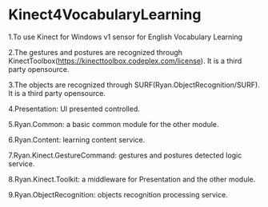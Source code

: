 Kinect4VocabularyLearning
=========================

1.To use Kinect for Windows v1 sensor for English Vocabulary Learning

2.The gestures and postures are recognized through KinectToolbox(https://kinecttoolbox.codeplex.com/license). It is a third party opensource.

3.The objects are recognized through SURF(Ryan.ObjectRecognition/SURF). It is a third party opensource.

4.Presentation: UI presented controlled. 

5.Ryan.Common: a basic common module for the other module.

6.Ryan.Content: learning content service.

7.Ryan.Kinect.GestureCommand: gestures and postures detected logic service.

8.Ryan.Kinect.Toolkit: a middleware for Presentation and the other module.

9.Ryan.ObjectRecognition: objects recognition processing service.

